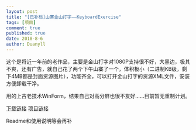 ```yaml
---
layout: post
title: "[已补档]山寨金山打字——KeyboardExercise"
tags: [项目]
comment: true
published: true
date: 2018-8-6
author: Duanyll
---
```


这个是将近一年前的老作品，主要是金山打字对1080P支持很不好，大黑边，极其不爽，还有广告，就自己花了两个下午山寨了一个，体积极小（二进制KB级，剩下4MB都是封面资源图片），功能齐全，可以打开金山打字的资源XML文件，安装方便卸载干净。

<!-- more -->

用的上古老技术WinForm，结果自己对高分屏也很不友好……目前暂无重制计划。

[下载链接](https://github.com/Duanyll/KeyboardExercise/releases/download/1.0.0.4/KeyboardExercise.zip) [项目链接](https://github.com/Duanyll/KeyboardExercise/tree/master)

Readme和使用说明等会再补